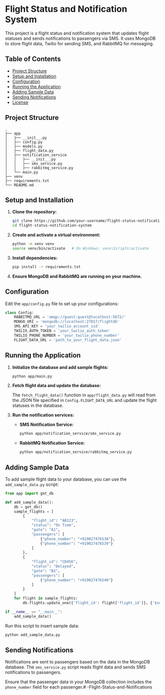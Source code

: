 # Flight Status and Notification System

This project is a flight status and notification system that updates flight statuses and sends notifications to passengers via SMS. It uses MongoDB to store flight data, Twilio for sending SMS, and RabbitMQ for messaging.

## Table of Contents

- [Project Structure](#project-structure)
- [Setup and Installation](#setup-and-installation)
- [Configuration](#configuration)
- [Running the Application](#running-the-application)
- [Adding Sample Data](#adding-sample-data)
- [Sending Notifications](#sending-notifications)
- [License](#license)

## Project Structure

```
.
├── app
│   ├── __init__.py
│   ├── config.py
│   ├── models.py
│   ├── flight_data.py
│   ├── notification_service
│   │   ├── __init__.py
│   │   ├── sms_service.py
│   │   ├── rabbitmq_service.py
│   └── main.py
├── venv
├── requirements.txt
└── README.md
```

## Setup and Installation

1. **Clone the repository:**

   ```bash
   git clone https://github.com/your-username/flight-status-notification-system.git
   cd flight-status-notification-system
   ```

2. **Create and activate a virtual environment:**

   ```bash
   python -m venv venv
   source venv/bin/activate   # On Windows: venv\Scripts\activate
   ```

3. **Install dependencies:**

   ```bash
   pip install -r requirements.txt
   ```

4. **Ensure MongoDB and RabbitMQ are running on your machine.**

## Configuration

Edit the `app/config.py` file to set up your configurations:

```python
class Config:
    RABBITMQ_URL = 'amqp://guest:guest@localhost:5672/'
    MONGO_URI = 'mongodb://localhost:27017/flightdb'
    SMS_API_KEY = 'your_twilio_account_sid'
    TWILIO_AUTH_TOKEN = 'your_twilio_auth_token'
    TWILIO_PHONE_NUMBER = 'your_twilio_phone_number'
    FLIGHT_DATA_URL = 'path_to_your_flight_data.json'
```

## Running the Application

1. **Initialize the database and add sample flights:**

   ```bash
   python app/main.py
   ```

2. **Fetch flight data and update the database:**

   The `fetch_flight_data()` function in `app/flight_data.py` will read from the JSON file specified in `Config.FLIGHT_DATA_URL` and update the flight statuses in the database.

3. **Run the notification services:**

   - **SMS Notification Service:**

     ```bash
     python app/notification_service/sms_service.py
     ```

   - **RabbitMQ Notification Service:**

     ```bash
     python app/notification_service/rabbitmq_service.py
     ```

## Adding Sample Data

To add sample flight data to your database, you can use the `add_sample_data.py` script:

```python
from app import get_db

def add_sample_data():
    db = get_db()
    sample_flights = [
        {
            "flight_id": "AB123",
            "status": "On Time",
            "gate": "A1",
            "passengers": [
                {"phone_number": "+919027476538"},
                {"phone_number": "+919027476539"}
            ]
        },
        {
            "flight_id": "CD456",
            "status": "Delayed",
            "gate": "B2",
            "passengers": [
                {"phone_number": "+919027476540"}
            ]
        }
    ]
    for flight in sample_flights:
        db.flights.update_one({'flight_id': flight['flight_id']}, {'$set': flight}, upsert=True)

if __name__ == "__main__":
    add_sample_data()
```

Run this script to insert sample data:

```bash
python add_sample_data.py
```

## Sending Notifications

Notifications are sent to passengers based on the data in the MongoDB database. The `sms_service.py` script reads flight data and sends SMS notifications to passengers.

Ensure that the passenger data in your MongoDB collection includes the `phone_number` field for each passenger.#   - F l i g h t - S t a t u s - a n d - N o t i f i c a t i o n s  
 